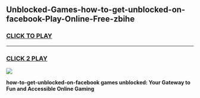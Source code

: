 
## Unblocked-Games-how-to-get-unblocked-on-facebook-Play-Online-Free-zbihe
<h3>
<a href="https://premium76.site?title=how-to-get-unblocked-on-facebook&ref=26A">CLICK TO PLAY</a></h3>
<hr>

<h3>
<a href="https://premium76.site?title=how-to-get-unblocked-on-facebook&ref=26A">CLICK 2 PLAY</a>
  
</h3>

<a href="https://premium76.site?title=how-to-get-unblocked-on-facebook&ref=26A"><img src="https://clearcache.store/games.png"></a>


**how-to-get-unblocked-on-facebook games unblocked: Your Gateway to Fun and Accessible Online Gaming**
